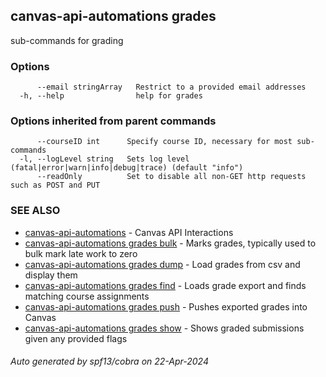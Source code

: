 ## canvas-api-automations grades

sub-commands for grading

### Options

```
      --email stringArray   Restrict to a provided email addresses
  -h, --help                help for grades
```

### Options inherited from parent commands

```
      --courseID int      Specify course ID, necessary for most sub-commands
  -l, --logLevel string   Sets log level (fatal|error|warn|info|debug|trace) (default "info")
      --readOnly          Set to disable all non-GET http requests such as POST and PUT
```

### SEE ALSO

* [canvas-api-automations](canvas-api-automations.md)	 - Canvas API Interactions
* [canvas-api-automations grades bulk](canvas-api-automations_grades_bulk.md)	 - Marks grades, typically used to bulk mark late work to zero
* [canvas-api-automations grades dump](canvas-api-automations_grades_dump.md)	 - Load grades from csv and display them
* [canvas-api-automations grades find](canvas-api-automations_grades_find.md)	 - Loads grade export and finds matching course assignments
* [canvas-api-automations grades push](canvas-api-automations_grades_push.md)	 - Pushes exported grades into Canvas
* [canvas-api-automations grades show](canvas-api-automations_grades_show.md)	 - Shows graded submissions given any provided flags

###### Auto generated by spf13/cobra on 22-Apr-2024
